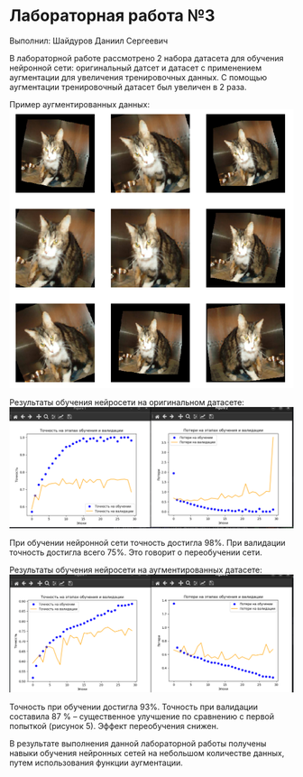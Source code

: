 # Лабораторная работа №3
Выполнил: Шайдуров Даниил Сергеевич

В лабораторной работе рассмотрено 2 набора датасета для обучения нейронной сети: оригинальный датсет и датасет с применением аугментации для увеличения тренировочных данных. С помощью аугментации тренировочный датасет был увеличен в 2 раза. 

Пример аугментированных данных:
![images](https://github.com/DaniilShd/NN_lab_3/blob/main/images/images.png)

Результаты обучения нейросети на оригинальном датасете:  
![origin_dataset](https://github.com/DaniilShd/NN_lab_3/blob/main/images/origin_dataset.png)

При обучении нейронной сети точность достигла 98%. При валидации точность достигла всего 75%. Это говорит о переобучении сети. 


Результаты обучения нейросети на аугментированных датасете: 
![augmentation_dataset](https://github.com/DaniilShd/NN_lab_3/blob/main/images/augmentation_dataset.png)

Точность при обучении достигла 93%. Точность при валидации составила 87 % – существенное улучшение по сравнению с первой попыткой (рисунок 5). Эффект переобучения снижен.

В результате выполнения данной лабораторной работы получены навыки обучения
нейронных сетей на небольшом количестве данных, путем использования функции
аугментации. 




